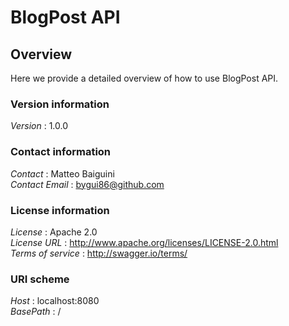 # BlogPost API


<a name="overview"></a>
## Overview
Here we provide a detailed overview of how to use BlogPost API.


### Version information
*Version* : 1.0.0


### Contact information
*Contact* : Matteo Baiguini  
*Contact Email* : bygui86@github.com


### License information
*License* : Apache 2.0  
*License URL* : http://www.apache.org/licenses/LICENSE-2.0.html  
*Terms of service* : http://swagger.io/terms/


### URI scheme
*Host* : localhost:8080  
*BasePath* : /



